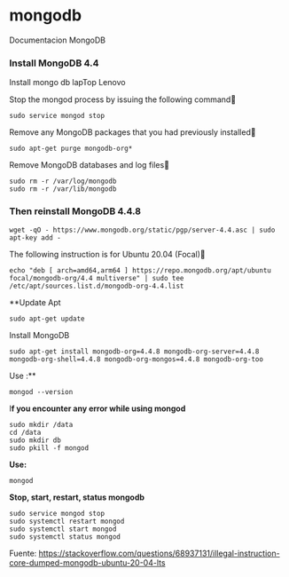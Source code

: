 # mongodb
Documentacion MongoDB

### Install MongoDB 4.4
Install mongo db lapTop Lenovo 

Stop the mongod process by issuing the following command🦖

```
sudo service mongod stop

```

Remove any MongoDB packages that you had previously installed🦖

```
sudo apt-get purge mongodb-org*
```

Remove MongoDB databases and log files🦖
```
sudo rm -r /var/log/mongodb
sudo rm -r /var/lib/mongodb

```

### Then reinstall MongoDB 4.4.8
```
wget -qO - https://www.mongodb.org/static/pgp/server-4.4.asc | sudo apt-key add -

```
The following instruction is for Ubuntu 20.04 (Focal)🦖
```
echo "deb [ arch=amd64,arm64 ] https://repo.mongodb.org/apt/ubuntu focal/mongodb-org/4.4 multiverse" | sudo tee /etc/apt/sources.list.d/mongodb-org-4.4.list
```

**Update Apt
```
sudo apt-get update
```
Install MongoDB
```
sudo apt-get install mongodb-org=4.4.8 mongodb-org-server=4.4.8 mongodb-org-shell=4.4.8 mongodb-org-mongos=4.4.8 mongodb-org-too
```
Use :**
```
mongod --version 
```
I**f you encounter any error while using mongod**
```
sudo mkdir /data
cd /data
sudo mkdir db
sudo pkill -f mongod
```

**Use:**
```
mongod
```
**Stop, start, restart, status mongodb**
```
sudo service mongod stop
sudo systemctl restart mongod
sudo systemctl start mongod
sudo systemctl status mongod

```

Fuente:
https://stackoverflow.com/questions/68937131/illegal-instruction-core-dumped-mongodb-ubuntu-20-04-lts

